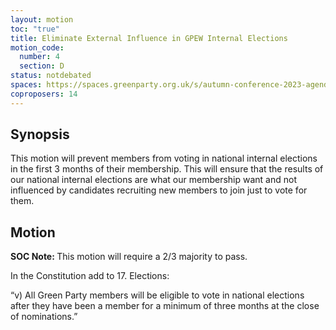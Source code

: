 ```yaml
---
layout: motion
toc: "true"
title: Eliminate External Influence in GPEW Internal Elections
motion_code:
  number: 4
  section: D
status: notdebated
spaces: https://spaces.greenparty.org.uk/s/autumn-conference-2023-agenda-forum/post/post/view?id=11001
coproposers: 14
---
```

## Synopsis

This motion will prevent members from voting in national internal elections in the first 3 months of their membership. This will ensure that the results of our national internal elections are what our membership want and not influenced by candidates recruiting new members to join just to vote for them.

## Motion

<p class="alert d-inline-block alert-primary"><strong>SOC Note: </strong> This motion will require a 2/3 majority to pass.</p>

In the Constitution add to 17. Elections:

“v) All Green Party members will be eligible to vote in national elections after they have been a member for a minimum of three months at the close of nominations.”